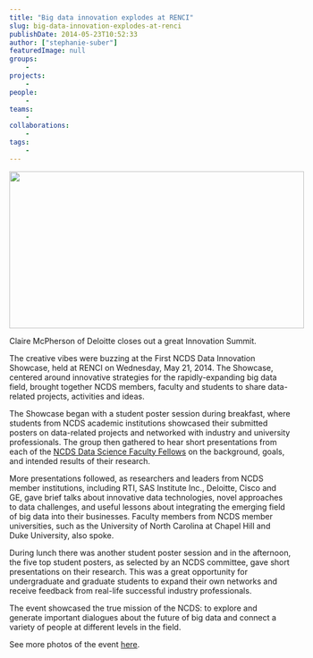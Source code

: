 ```yaml
---
title: "Big data innovation explodes at RENCI"
slug: big-data-innovation-explodes-at-renci
publishDate: 2014-05-23T10:52:33
author: ["stephanie-suber"]
featuredImage: null
groups:
    - 
projects:
    - 
people:
    - 
teams: 
    - 
collaborations:
    - 
tags:
    - 
---
```

<dl id="attachment_13346" class="wp-caption alignnone" style="width: 537px;">
<dt class="wp-caption-dt">
<div id="attachment_13346" class="wp-caption alignnone" style="width: 527px"><a href="https://www.renci.org/wp-content/uploads/2014/05/Screen-Shot-2014-05-23-at-10.41.02-AM.png"  rel="lightbox[roadtrip]"><img class="  wp-image-13346" src="https://www.renci.org/wp-content/uploads/2014/05/Screen-Shot-2014-05-23-at-10.41.02-AM.png" alt="" width="527" height="281" /></a></p>
<p class="wp-caption-text">Claire McPherson of Deloitte closes out a great Innovation Summit.</p>
</div>
</dt>
</dl>
<p>The creative vibes were buzzing at the First NCDS Data Innovation Showcase, held at RENCI on Wednesday, May 21, 2014. The Showcase, centered around innovative strategies for the rapidly-expanding big data field, brought together NCDS members, faculty and students to share data-related projects, activities and ideas.</p>
<p>The Showcase began with a student poster session during breakfast, where students from NCDS academic institutions showcased their submitted posters on data-related projects and networked with industry and university professionals. The group then gathered to hear short presentations from each of the <a href="http://data2discovery.org/data-fellows/">NCDS Data Science Faculty Fellows</a> on the background, goals, and intended results of their research.</p>
<p>More presentations followed, as researchers and leaders from NCDS member institutions, including RTI, SAS Institute Inc., Deloitte, Cisco and GE, gave brief talks about innovative data technologies, novel approaches to data challenges, and useful lessons about integrating the emerging field of big data into their businesses. Faculty members from NCDS member universities, such as the University of North Carolina at Chapel Hill and Duke University, also spoke.</p>
<p>During lunch there was another student poster session and in the afternoon, the five top student posters, as selected by an NCDS committee, gave short presentations on their research. This was a great opportunity for undergraduate and graduate students to expand their own networks and receive feedback from real-life successful industry professionals.</p>
<p>The event showcased the true mission of the NCDS: to explore and generate important dialogues about the future of big data and connect a variety of people at different levels in the field.</p>
<p>See more photos of the event <a href="https://www.flickr.com/photos/renci/sets/72157644768710671">here</a>.</p>
<!-- AddThis Advanced Settings generic via filter on the_content --><!-- AddThis Share Buttons generic via filter on the_content -->
